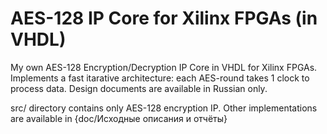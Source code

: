 # AES-128 IP Core for Xilinx FPGAs (in VHDL)
My own AES-128 Encryption/Decryption IP Core in VHDL for Xilinx FPGAs. Implements a fast itarative architecture: each AES-round takes 1 clock to process data.
Design documents are available in Russian only.

src/ directory contains only AES-128 encryption IP.
Other implementations are available in {doc/Исходные описания и отчёты}
